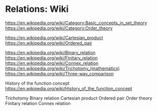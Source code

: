 # Relations: Wiki


https://en.wikipedia.org/wiki/Category:Basic_concepts_in_set_theory
https://en.wikipedia.org/wiki/Category:Order_theory

https://en.wikipedia.org/wiki/Cartesian_product
https://en.wikipedia.org/wiki/Ordered_pair

https://en.wikipedia.org/wiki/Binary_relation
https://en.wikipedia.org/wiki/Finitary_relation
https://en.wikipedia.org/wiki/Connex_relation
https://en.wikipedia.org/wiki/Trichotomy_(mathematics)
https://en.wikipedia.org/wiki/Three-way_comparison

History of the function concept
https://en.wikipedia.org/wiki/History_of_the_function_concept


Trichotomy
Binary relation
Cartesian product
Ordered pair
Order theory
Finitary relation
Connex relation
